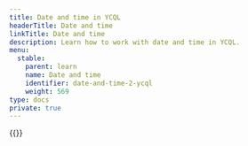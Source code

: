 ```yaml
---
title: Date and time in YCQL
headerTitle: Date and time
linkTitle: Date and time
description: Learn how to work with date and time in YCQL.
menu:
  stable:
    parent: learn
    name: Date and time
    identifier: date-and-time-2-ycql
    weight: 569
type: docs
private: true
---
```

<!-- Page DISABLED for lack of content -->

{{<api-tabs>}}
